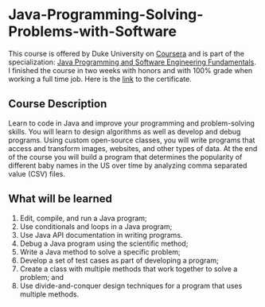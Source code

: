 # Java-Programming-Solving-Problems-with-Software
This course is offered by Duke University on [Coursera](https://www.coursera.org/learn/java-programming) and is part of the specialization: [Java Programming and Software Engineering Fundamentals](https://www.coursera.org/specializations/java-programming).<br> 
I finished the course in two weeks with honors and with 100% grade when working a full time job. Here is the [link](https://www.coursera.org/account/accomplishments/records/ATR2E3VKPUSH) to the certificate.
## Course Description
Learn to code in Java and improve your programming and problem-solving skills. You will learn to design algorithms as well as develop and debug programs. Using custom open-source classes, you will write programs that access and transform images, websites, and other types of data. At the end of the course you will build a program that determines the popularity of different baby names in the US over time by analyzing comma separated value (CSV) files. 
## What will be learned
1. Edit, compile, and run a Java program;
2. Use conditionals and loops in a Java program;
3. Use Java API documentation in writing programs. 
4. Debug a Java program using the scientific method;
5. Write a Java method to solve a specific problem;
6. Develop a set of test cases as part of developing a program;
7. Create a class with multiple methods that work together to solve a problem; and
8. Use divide-and-conquer design techniques for a program that uses multiple methods.
